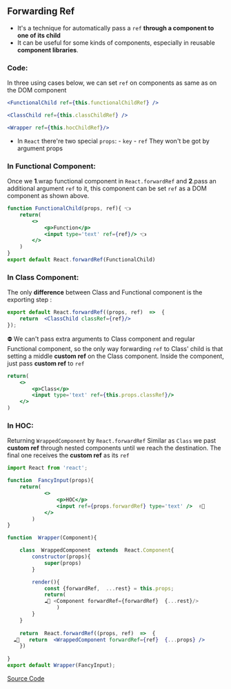 ## Forwarding Ref

- It's a technique for automatically pass a `ref` **through a component to one of its child**
- It can be useful for some kinds of components, especially in reusable **component libraries**. 

### Code:
In three using cases below, we can set `ref` on components as same as on the DOM component
```jsx
<FunctionalChild ref={this.functionalChildRef} />

<ClassChild ref={this.classChildRef} />

<Wrapper ref={this.hocChildRef}/>
```

- In `React` there're two special `props`:
		-  `key`
		-  `ref`
	They won't be got by argument props

### In Functional Component:
Once we **1**.wrap functional component in `React.forwardRef` and **2**.pass an additional argument `ref` to it, this component can be set `ref` as a DOM component as shown above.
```jsx
function FunctionalChild(props, ref){ 👈
	return(
		<>
			<p>Function</p>
			<input type='text' ref={ref}/> 👈
		</>
	)
}
export default React.forwardRef(FunctionalChild)
```

### In Class Component:
The only **difference** between Class and Functional component is the exporting step :
```jsx
export default React.forwardRef((props, ref)  =>  {
	return  <ClassChild classRef={ref}/>
});
```
⛔ We can't pass extra arguments to Class component and regular Functional component, so the only way forwarding `ref` to Class' child is that setting a middle **custom ref** on the Class component. Inside the component, just pass **custom ref** to `ref` 
```jsx
return(
	<>
		<p>Class</p>
		<input type='text' ref={this.props.classRef}/>
	</>
)
``` 

### In HOC:
Returning `WrappedComponent` by `React.forwardRef` Similar as `Class` we past **custom ref** through nested components until we reach the destination. The final one receives the **custom ref** as its `ref`
```jsx
import React from 'react';

function  FancyInput(props){
	return(
			<>
				<p>HOC</p>
				<input ref={props.forwardRef} type='text' />  ✌🏻
			</>
		)
}

function  Wrapper(Component){

	class  WrappedComponent  extends  React.Component{
		constructor(props){
			super(props)
		}

		render(){
			const {forwardRef,  ...rest} = this.props;
			return(
			☁️🚁	<Component forwardRef={forwardRef}  {...rest}/> 
				)
		}
	}
	
	return  React.forwardRef((props, ref)  =>  {
  ☁️🚁	return  <WrappedComponent forwardRef={ref}  {...props} />
	})	
	
}
export default Wrapper(FancyInput);
```

[Source Code](https://stackblitz.com/edit/react-forwardingref)